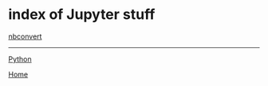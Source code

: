 # index of Jupyter stuff

[nbconvert](https://ch3ck3rs.github.io/knowledge_base/python/jupyter/nbconvert.html)

---
[Python](https://ch3ck3rs.github.io/knowledge_base/python)

[Home](https://ch3ck3rs.github.io/knowledge_base)
